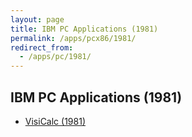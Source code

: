 ```yaml
---
layout: page
title: IBM PC Applications (1981)
permalink: /apps/pcx86/1981/
redirect_from:
  - /apps/pc/1981/
---
```


IBM PC Applications (1981)
---

* [VisiCalc (1981)](visicalc/)
